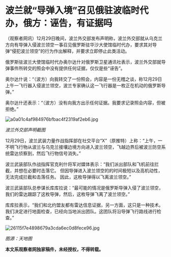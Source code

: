 # 波兰就“导弹入境”召见俄驻波临时代办，俄方：诬告，有证据吗

（观察者网讯）12月29日晚间，波兰外交部发布声明称，波兰外交部就从乌克兰方向有导弹入侵波兰领空一事召见俄罗斯驻华沙大使馆临时代办，要求其对导弹“侵犯波兰领空”的行为作出解释，并要求立即停止此类活动。

俄罗斯驻波兰大使馆临时代办奥尔达什对俄罗斯卫星通讯社表示，波兰外交部就导弹事件所转交的照会中没有提供任何证据，仅仅是些“诬告”。

奥尔达什说：“（波方）向我转交了一份照会，内容是一份无稽之谈，称12月29日上午一飞行器入侵波兰领空，波兰专家确认这一飞行器是一枚正在机动的俄罗斯导弹。”

奥尔达什还表示：“（波方）没有向我方出示任何证据。我要求记录照会内容，但被拒绝。”

![a0a01c4af984976bfbac4f2319af2eb6.jpg](https://raw.githubusercontent.com/qqhsx/qqnews_image/main/波兰就“导弹入境”召见俄驻波临时代办，俄方：诬告，有证据吗/a0a01c4af984976bfbac4f2319af2eb6.jpg)

_波兰外交部声明截图_

12月29日，波兰武装力量作战指挥部在社交平台“X”（原推特）上称：“上午，一不明飞行物从波兰与乌克兰接壤边境方向进入波兰领空，飞越边界后被波兰防空系统雷达侦察到，然后飞行物信号消失。”

波兰武装部队作战指挥官克利什将军对媒体表示：“我们派出部队和飞机前往拦截，并想在必要时击落它。
但因导弹进入波兰领空的的时间极短以及高机动性，无法完成拦截和击落任务。 因此，这枚导弹得以飞离波兰领空。”

波兰武装部队总参谋长库库拉说：“最可能的情况是俄罗斯导弹入侵了波兰领空，我们的雷达跟踪了这枚导弹，然后，这枚导弹飞离了波兰领空。”

库库拉表示，“我们和北约盟友都有雷达信息证据，另一方面，这只是一种技术。 我们决定进行地面检查，已经向当地派出团队。这团队将沿导弹飞行路线进行检查。”

![26115f7e4898679a3cda6ec0d8fece96.jpg](https://raw.githubusercontent.com/qqhsx/qqnews_image/main/波兰就“导弹入境”召见俄驻波临时代办，俄方：诬告，有证据吗/26115f7e4898679a3cda6ec0d8fece96.jpg)

_图源：天地图_

**本文系观察者网独家稿件，未经授权，不得转载。**


